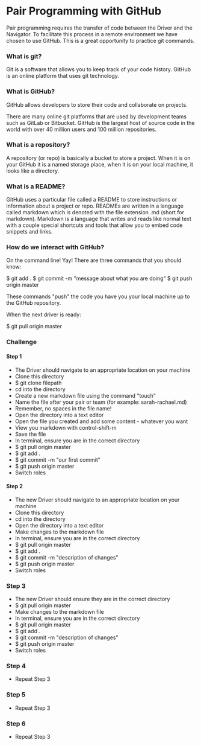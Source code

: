 # Pair Programming with GitHub

Pair programming requires the transfer of code between the Driver and the Navigator. To facilitate this process in a remote environment we have chosen to use GitHub. This is a great opportunity to practice git commands.

### What is git?
Git is a software that allows you to keep track of your code history. GitHub is an online platform that uses git technology.

### What is GitHub?
GitHub allows developers to store their code and collaborate on projects.

There are many online git platforms that are used by development teams such as GitLab or Bitbucket. GitHub is the largest host of source code in the world with over 40 million users and 100 million repositories.

### What is a repository?
A repository (or repo) is basically a bucket to store a project. When it is on your GitHub it is a named storage place, when it is on your local machine, it looks like a directory.

### What is a README?
GitHub uses a particular file called a README to store instructions or information about a project or repo. READMEs are written in a language called markdown which is denoted with the file extension .md (short for markdown). Markdown is a language that writes and reads like normal text with a couple special shortcuts and tools that allow you to embed code snippets and links.

### How do we interact with GitHub?
On the command line! Yay!
There are three commands that you should know:

$ git add .
$ git commit -m "message about what you are doing"
$ git push origin master

These commands "push" the code you have you your local machine up to the GitHub repository.

When the next driver is ready:

$ git pull origin master

### Challenge

#### Step 1
- The Driver should navigate to an appropriate location on your machine
- Clone this directory
- $ git clone filepath
- cd into the directory
- Create a new markdown file using the command "touch"
- Name the file after your pair or team (for example: sarah-rachael.md)
- Remember, no spaces in the file name!
- Open the directory into a text editor
- Open the file you created and add some content - whatever you want
- View you markdown with control-shift-m
- Save the file
- In terminal, ensure you are in the correct directory
- $ git pull origin master
- $ git add .
- $ git commit -m "our first commit"
- $ git push origin master
- Switch roles

#### Step 2
- The new Driver should navigate to an appropriate location on your machine
- Clone this directory
- cd into the directory
- Open the directory into a text editor
- Make changes to the markdown file
- In terminal, ensure you are in the correct directory
- $ git pull origin master
- $ git add .
- $ git commit -m "description of changes"
- $ git push origin master
- Switch roles

### Step 3
- The new Driver should ensure they are in the correct directory
- $ git pull origin master
- Make changes to the markdown file
- In terminal, ensure you are in the correct directory
- $ git pull origin master
- $ git add .
- $ git commit -m "description of changes"
- $ git push origin master
- Switch roles

### Step 4
- Repeat Step 3

### Step 5
- Repeat Step 3

### Step 6
- Repeat Step 3
